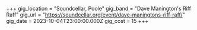 +++
gig_location = "Soundcellar, Poole"
gig_band = "Dave Manington's Riff Raff"
gig_url = "https://soundcellar.org/event/dave-maningtons-riff-raff/"
gig_date = 2023-10-04T23:00:00.000Z
gig_cost = 15
+++


